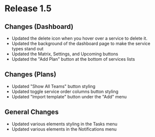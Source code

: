 # Release 1.5

## Changes (Dashboard)
- Updated the delete icon when you hover over a service to delete it.
- Updated the background of the dashboard page to make the service types stand out
- Updated the Matrix, Settings, and Upcoming buttons 
- Updated the "Add Plan" button at the bottom of services lists

## Changes (Plans)
- Updated "Show All Teams" button styling
- Updated toggle service order columns button styling
- Updated "Import template" button under the "Add" menu

## General Changes 
- Updated various elements styling in the Tasks menu
- Updated various elements in the Notifications menu
